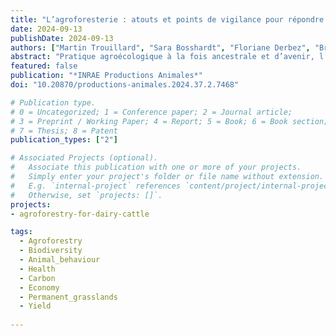```yaml
---
title: "L’agroforesterie : atouts et points de vigilance pour répondre aux défis de l’élevage bio"
date: 2024-09-13
publishDate: 2024-09-13
authors: ["Martin Trouillard", "Sara Bosshardt", "Floriane Derbez", "Brieuc Desaint", "Arnaud Dufils", "Geoffrey Mesbahi"]
abstract: "Pratique agroécologique à la fois ancestrale et d’avenir, l’agroforesterie a le potentiel pour être une alliée de poids dans le développement de l’agriculture biologique. En effet, les animaux ont beaucoup à gagner à évoluer à l’ombre des arbres, et à en consommer les feuilles et les fruits. Réciproquement, les arbres peuvent bénéficier de la présence animale. Néanmoins, certaines adaptations peuvent être nécessaires, et la complexification des systèmes agricoles soulève de nouveaux défis."
featured: false
publication: "*INRAE Productions Animales*"
doi: "10.20870/productions-animales.2024.37.2.7468"

# Publication type.
# 0 = Uncategorized; 1 = Conference paper; 2 = Journal article;
# 3 = Preprint / Working Paper; 4 = Report; 5 = Book; 6 = Book section;
# 7 = Thesis; 8 = Patent
publication_types: ["2"]

# Associated Projects (optional).
#   Associate this publication with one or more of your projects.
#   Simply enter your project's folder or file name without extension.
#   E.g. `internal-project` references `content/project/internal-project/index.md`.
#   Otherwise, set `projects: []`.
projects:
- agroforestry-for-dairy-cattle

tags:
  - Agroforestry
  - Biodiversity
  - Animal_behaviour
  - Health
  - Carbon
  - Economy
  - Permanent_grasslands
  - Yield
  
---
```

